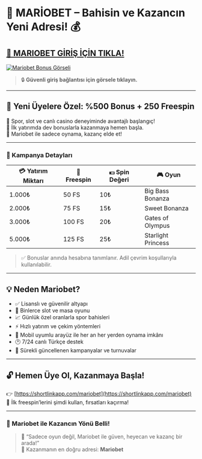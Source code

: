 <!-- SEO Meta -->
<meta name="title" content="Mariobet - Online Bahis ve Casino Platformu">
<meta name="description" content="Mariobet ile 2025’in en güvenilir casino ve bahis dünyasına giriş yap! Yüksek oranlar, dev bonuslar ve anında freespin fırsatları seni bekliyor.">
<meta name="keywords" content="Mariobet, online bahis, canlı casino, spor bahisleri, hoş geldin bonusu, slot, freespin, mobil bahis">
<meta name="author" content="Mariobet Resmi">

# 🎯 MARİOBET – Bahisin ve Kazancın Yeni Adresi! 💰

## <a href="https://shortlinkapp.com/mariobet" title="Mariobet Giriş Adresi">🔗 MARIOBET GİRİŞ İÇİN TIKLA!</a>

[![Mariobet Bonus Görseli](https://resmim.net/cdn/2025/07/14/TvGxrI.jpg)](https://shortlinkapp.com/mariobet)

> 🔒 **Güvenli giriş bağlantısı için görsele tıklayın.**

---

## 🎁 Yeni Üyelere Özel: %500 Bonus + 250 Freespin

🎲 Spor, slot ve canlı casino deneyiminde avantajlı başlangıç!  
🚀 İlk yatırımda dev bonuslarla kazanmaya hemen başla.  
💸 Mariobet ile sadece oynama, kazanç elde et!

---

### 📌 Kampanya Detayları

| 💳 Yatırım Miktarı | 🎲 Freespin | 💵 Spin Değeri | 🎮 Oyun |
|-------------------|------------|----------------|--------|
| 1.000₺            | 50 FS      | 10₺            | Big Bass Bonanza |
| 2.000₺            | 75 FS      | 15₺            | Sweet Bonanza |
| 3.000₺            | 100 FS     | 20₺            | Gates of Olympus |
| 5.000₺            | 125 FS     | 25₺            | Starlight Princess |

> ✅ Bonuslar anında hesabına tanımlanır. Adil çevrim koşullarıyla kullanılabilir.

---

## 💡 Neden Mariobet?

- ✅ Lisanslı ve güvenilir altyapı  
- 🎰 Binlerce slot ve masa oyunu  
- 📈 Günlük özel oranlarla spor bahisleri  
- ⚡ Hızlı yatırım ve çekim yöntemleri  
- 📱 Mobil uyumlu arayüz ile her an her yerden oynama imkânı  
- 🕐 7/24 canlı Türkçe destek  
- 🎉 Sürekli güncellenen kampanyalar ve turnuvalar

---

## 🔓 Hemen Üye Ol, Kazanmaya Başla!

👉 [https://shortlinkapp.com/mariobet](https://shortlinkapp.com/mariobet)  
🎯 İlk freespin’lerini şimdi kullan, fırsatları kaçırma!

---

### 🧭 Mariobet ile Kazancın Yönü Belli!

> 🎰 “Sadece oyun değil, Mariobet ile güven, heyecan ve kazanç bir arada!”  
> 💎 Kazanmanın en doğru adresi: **Mariobet**

